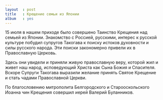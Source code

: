 ```yaml
---
layout  : post
title   : Крещение семьи из Японии
album   : yes
---
```

15 июля в нашем приходе было совершено Таинство Крещения над семьей из Японии. Знакомство с Россией, русскими, интерес к русской культуре побудил супругов Такогава к поиску истоков духовности и силы русского народа. Эти поиски закономерно привели их в Православную Церковь.

Здесь они увидели и приняли живую православную веру, которой жил и живет наш народ, исповедующий Христа как Сына Божия и Спасителя. Вскоре Супруги Такогава выразили желание  принять Святое Крещение и стать чадами Православной Церкви.

По благословению митрополита Белгородского и Старооскольского Иоанна чин Крещения совершил иерей Валерий Буланников.
